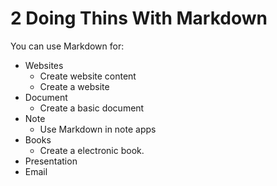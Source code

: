 # 2 Doing Thins With Markdown

You can use Markdown for:
- Websites
  - Create website content
  - Create a website
- Document
  - Create a basic document
- Note
  - Use Markdown in note apps
- Books
  - Create a electronic book.
- Presentation
- Email
